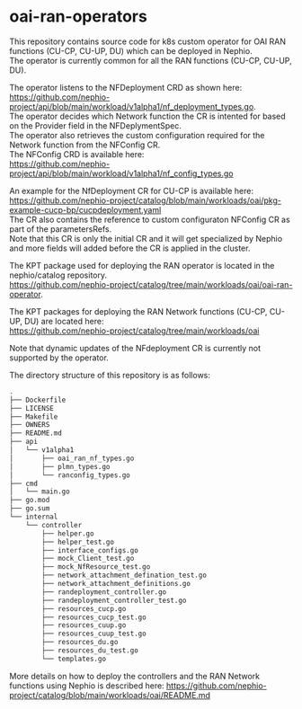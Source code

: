 # oai-ran-operators

This repository contains source code for k8s custom operator for OAI RAN functions (CU-CP, CU-UP, DU) which can be deployed in Nephio. <br />
The operator is currently common for all the RAN functions (CU-CP, CU-UP, DU). <br />

The operator listens to the NFDeployment CRD as shown here: <br />
https://github.com/nephio-project/api/blob/main/workload/v1alpha1/nf_deployment_types.go. <br />
The operator decides which Network function the CR is intented for based on the Provider field in the NFDeplymentSpec. <br />
The operator also retrieves the custom configuration required for the Network function from the NFConfig CR. <br />
The NFConfig CRD is available here: <br />
https://github.com/nephio-project/api/blob/main/workload/v1alpha1/nf_config_types.go <br />

An example for the NfDeployment CR for CU-CP is available here: <br />
https://github.com/nephio-project/catalog/blob/main/workloads/oai/pkg-example-cucp-bp/cucpdeployment.yaml <br />
The CR also contains the reference to custom configuraton NFConfig CR as part of the parametersRefs. <br />
Note that this CR is only the initial CR and it will get specialized by Nephio and more fields will added before the CR is applied in the cluster. <br />


The KPT package used for deploying the RAN operator is located in the nephio/catalog repository. <br />
 https://github.com/nephio-project/catalog/tree/main/workloads/oai/oai-ran-operator.

The KPT packages for deploying the RAN Network functions (CU-CP, CU-UP, DU) are located here: <br />
 https://github.com/nephio-project/catalog/tree/main/workloads/oai

Note that dynamic updates of the NFdeployment CR is currently not supported by the operator.

The directory structure of this repository is as follows: <br />

```bash
.
├── Dockerfile
├── LICENSE
├── Makefile
├── OWNERS
├── README.md
├── api
│   └── v1alpha1
│       ├── oai_ran_nf_types.go
│       ├── plmn_types.go
│       └── ranconfig_types.go
├── cmd
│   └── main.go
├── go.mod
├── go.sum
└── internal
    └── controller
        ├── helper.go
        ├── helper_test.go
        ├── interface_configs.go
        ├── mock_Client_test.go
        ├── mock_NfResource_test.go
        ├── network_attachment_defination_test.go
        ├── network_attachment_definitions.go
        ├── randeployment_controller.go
        ├── randeployment_controller_test.go
        ├── resources_cucp.go
        ├── resources_cucp_test.go
        ├── resources_cuup.go
        ├── resources_cuup_test.go
        ├── resources_du.go
        ├── resources_du_test.go
        └── templates.go

```

More details on how to deploy the controllers and the RAN Network functions using Nephio is described here: https://github.com/nephio-project/catalog/blob/main/workloads/oai/README.md
